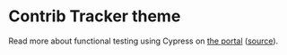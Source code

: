 # Contrib Tracker theme

Read more about functional testing using Cypress on [the portal](https://idp.axelerant.com/catalog/default/component/contrib-tracker/docs/func_testing/) ([source](/docs/func_testing.md)).
